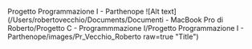 Progetto Programmazione I - Parthenope
![Alt text](/Users/robertovecchio/Documents/Documenti - MacBook Pro di Roberto/Progetto C - Programmmazione I/Progetto Programmazione I - Parthenope/images/Pr_Vecchio_Roberto raw=true "Title")